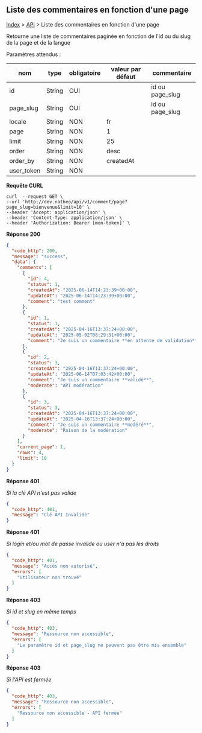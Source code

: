 ## Liste des commentaires en fonction d'une page

[Index](../../../index.md) > [API](../index.md) > Liste des commentaires en fonction d'une page

Retourne une liste de commentaires paginée en fonction de l'id ou du slug de la page et de la langue

Paramètres attendus :

| nom        | type   | obligatoire | valeur par défaut | commentaire     |
|------------|--------|-------------|-------------------|-----------------|
| id         | String | OUI         |                   | id ou page_slug |
| page_slug  | String | OUI         |                   | id ou page_slug |
| locale     | String | NON         | fr                |                 |
| page       | String | NON         | 1                 |                 |
| limit      | String | NON         | 25                |                 |
| order      | String | NON         | desc              |                 |
| order_by   | String | NON         | createdAt         |                 |
| user_token | String | NON         |                   |                 |


**Requête CURL**
`````shell
curl  --request GET \
--url 'http://dev.natheo/api/v1/comment/page?page_slug=bienvenue&limit=10' \
--header 'Accept: application/json' \
--header 'Content-Type: application/json' \
--header 'Authorization: Bearer [mon-token]' \
`````

**Réponse 200**
````json
{
  "code_http": 200,
  "message": "success",
  "data": {
    "comments": [
      {
        "id": 4,
        "status": 1,
        "createdAt": "2025-06-14T14:23:39+00:00",
        "updateAt": "2025-06-14T14:23:39+00:00",
        "comment": "test comment"
      },
      {
        "id": 1,
        "status": 1,
        "createdAt": "2025-04-16T13:37:24+00:00",
        "updateAt": "2025-05-02T08:29:31+00:00",
        "comment": "Je suis un commentaire **en attente de validation**"
      },
      {
        "id": 2,
        "status": 3,
        "createdAt": "2025-04-16T13:37:24+00:00",
        "updateAt": "2025-06-14T07:03:42+00:00",
        "comment": "Je suis un commentaire **validé**",
        "moderate": "API modération"
      },
      {
        "id": 3,
        "status": 3,
        "createdAt": "2025-04-16T13:37:24+00:00",
        "updateAt": "2025-04-16T13:37:24+00:00",
        "comment": "Je suis un commentaire **modéré**",
        "moderate": "Raison de la modération"
      }
    ],
    "current_page": 1,
    "rows": 4,
    "limit": 10
  }
}
````

**Réponse 401**

*Si la clé API n'est pas valide*
````json
{
  "code_http": 401,
  "message": "Clé API Invalide"
}
````

**Réponse 401**

*Si login et/ou mot de passe invalide ou user n'a pas les droits*
````json
{
  "code_http": 401,
  "message": "Accès non autorisé",
  "errors": [
    "Utilisateur non trouvé"
  ]
}
````

**Réponse 403**

*Si id et slug en même temps*
````json
{
  "code_http": 403,
  "message": "Ressource non accessible",
  "errors": [
    "Le paramètre id et page_slug ne peuvent pas être mis ensemble"
  ]
}
````

**Réponse 403**

*Si l'API est fermée*
````json
{
  "code_http": 403,
  "message": "Ressource non accessible",
  "errors": [
    "Ressource non accessible - API fermée"
  ]
}
````